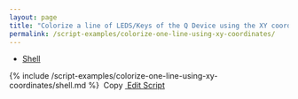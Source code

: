 ```yaml
---
layout: page
title: "Colorize a line of LEDS/Keys of the Q Device using the XY coordinates"
permalink: /script-examples/colorize-one-line-using-xy-coordinates/
---
```


<!-- {% include api_transition_header.html %} -->


<!-- Nav tabs -->
<ul class="nav nav-tabs code-nav-tabs" role="tablist">
  <li class="nav-item">
    <a class="nav-link active shell-language" id="colorize-one-line-xy-shell-tab" data-toggle="tab" href="#colorize-one-line-xy-shell" role="tab" aria-controls="colorize-one-line-xy-shell" aria-selected="false">Shell</a>
  </li>
</ul>

<!-- Tab panes -->
<div class="tab-content">
<!-- Shell code -->
<div class="code active tab-pane" id="colorize-one-line-xy-shell" role="tabpanel" aria-labelledby="colorize-one-line-xy-shell-tab" markdown="1">
{% include /script-examples/colorize-one-line-using-xy-coordinates/shell.md %}
<!-- copy button -->
<a class="btn btn-sm copy-action" data-toggle="tooltip" data-placement="top" title="copy"  onclick="copyToClipBoard('colorize-one-line-xy-shell')"><i class="fa fa-copy"></i>&nbsp;Copy</a>
<!-- edit button -->
<a class="btn btn-sm edit-action"  href="https://github.com/DasKeyboard/Daskeyboard.io/blob/master/_includes/script-examples/colorize-one-line-using-xy-coordinates/shell.md"><i class="fa fa-pencil"></i>&nbsp;Edit Script</a>
</div>

</div>

